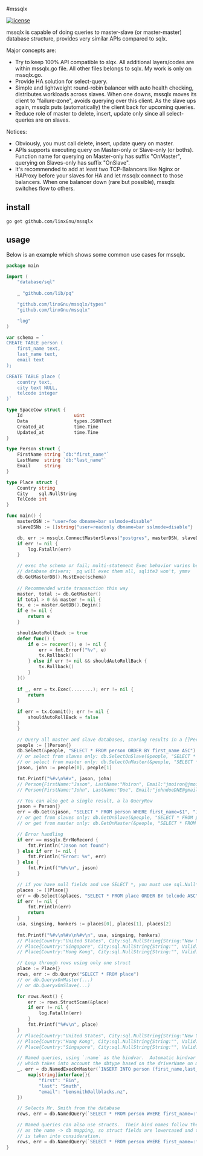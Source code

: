 #mssqlx

[![license](http://img.shields.io/badge/license-MIT-red.svg?style=flat)](https://raw.githubusercontent.com/jmoiron/sqlx/master/LICENSE)

mssqlx is capable of doing queries to master-slave (or master-master) database structure, provides very similar APIs compared to sqlx.

Major concepts are:

* Try to keep 100% API compatible to slqx. All additional layers/codes are within mssqlx.go file. All other files belongs to sqlx. My work is only on mssqlx.go.
* Provide HA solution for select-query. 
* Simple and lightweight round-robin balancer with auto health checking, distributes workloads across slaves. When one downs, mssqlx moves its client to "failure-zone", avoids querying over this client. As the slave ups again, mssqlx puts (automatically) the client back for upcoming queries.
* Reduce role of master to delete, insert, update only since all select-queries are on slaves.

Notices:

* Obviously, you must call delete, insert, update query on master. 
* APIs supports executing query on Master-only or Slave-only (or boths). Function name for querying on Master-only has suffix "OnMaster", querying on Slaves-only has suffix "OnSlave".
* It's recommended to add at least two TCP-Balancers like Nginx or HAProxy before your slaves for HA and let mssqlx connect to those balancers. When one balancer down (rare but possible), mssqlx switches flow to others.

## install

    go get github.com/linxGnu/mssqlx

## usage

Below is an example which shows some common use cases for mssqlx.


```go
package main

import (
    "database/sql"
	
	_ "github.com/lib/pq"

    "github.com/linxGnu/mssqlx/types"
    "github.com/linxGnu/mssqlx"

    "log"
)

var schema = `
CREATE TABLE person (
    first_name text,
    last_name text,
    email text
);

CREATE TABLE place (
    country text,
    city text NULL,
    telcode integer
)`

type SpaceCow struct {
	Id                   uint
	Data                 types.JSONText
	Created_at           time.Time
	Updated_at           time.Time
}

type Person struct {
    FirstName string `db:"first_name"`
    LastName  string `db:"last_name"`
    Email     string
}

type Place struct {
    Country string
    City    sql.NullString
    TelCode int
}

func main() {
    masterDSN := "user=foo dbname=bar sslmode=disable"
    slaveDSNs := []string{"user=readonly dbname=bar sslmode=disable"}

    db, err := mssqlx.ConnectMasterSlaves("postgres", masterDSN, slaveDSNs)
    if err != nil {
        log.Fatalln(err)
    }

    // exec the schema or fail; multi-statement Exec behavior varies between
    // database drivers;  pq will exec them all, sqlite3 won't, ymmv
    db.GetMasterDB().MustExec(schema)
    
    // Recommended write transaction this way
    master, total := db.GetMaster()
    if total > 0 && master != nil {
	tx, e := master.GetDB().Begin()
	if e != nil {
		return e
	}

	shouldAutoRollBack := true
	defer func() {
		if e := recover(); e != nil {
			err = fmt.Errorf("%v", e)
			tx.Rollback()
		} else if err != nil && shouldAutoRollBack {
			tx.Rollback()
		}
	}()
			
	if _, err = tx.Exec(........); err != nil {
		return
	}
			
	if err = tx.Commit(); err != nil {
		shouldAutoRollBack = false
	}
    }

    // Query all master and slave databases, storing results in a []Person (wrapped in []interface{})
    people := []Person{}
    db.Select(&people, "SELECT * FROM person ORDER BY first_name ASC")
    // or select from slaves only: db.SelectOnSlave(&people, "SELECT * FROM person ORDER BY first_name ASC")
    // or select from master only: db.SelectOnMaster(&people, "SELECT * FROM person ORDER BY first_name ASC")
    jason, john := people[0], people[1]

    fmt.Printf("%#v\n%#v", jason, john)
    // Person{FirstName:"Jason", LastName:"Moiron", Email:"jmoiron@jmoiron.net"}
    // Person{FirstName:"John", LastName:"Doe", Email:"johndoeDNE@gmail.net"}

    // You can also get a single result, a la QueryRow
    jason = Person{}
    err = db.Get(&jason, "SELECT * FROM person WHERE first_name=$1", "Jason")
    // or get from slaves only: db.GetOnSlave(&people, "SELECT * FROM person ORDER BY first_name ASC")
    // or get from master only: db.GetOnMaster(&people, "SELECT * FROM person ORDER BY first_name ASC")

    // Error handling
    if err == mssqlx.ErrNoRecord {
        fmt.Println("Jason not found")
    } else if err != nil {
        fmt.Println("Error: %v", err)
    } else {
        fmt.Printf("%#v\n", jason)
    }

    // if you have null fields and use SELECT *, you must use sql.Null* in your struct
    places := []Place{}
    err = db.Select(&places, "SELECT * FROM place ORDER BY telcode ASC")
    if err != nil {
        fmt.Println(err)
        return
    }
    usa, singsing, honkers := places[0], places[1], places[2]
    
    fmt.Printf("%#v\n%#v\n%#v\n", usa, singsing, honkers)
    // Place{Country:"United States", City:sql.NullString{String:"New York", Valid:true}, TelCode:1}
    // Place{Country:"Singapore", City:sql.NullString{String:"", Valid:false}, TelCode:65}
    // Place{Country:"Hong Kong", City:sql.NullString{String:"", Valid:false}, TelCode:852}

    // Loop through rows using only one struct
    place := Place{}
    rows, err := db.Queryx("SELECT * FROM place") 
    // or db.QueryxOnMaster(...)
    // or db.QueryxOnSlave(...)

    for rows.Next() {
        err := rows.StructScan(&place)
        if err != nil {
            log.Fatalln(err)
        } 
        fmt.Printf("%#v\n", place)
    }
    // Place{Country:"United States", City:sql.NullString{String:"New York", Valid:true}, TelCode:1}
    // Place{Country:"Hong Kong", City:sql.NullString{String:"", Valid:false}, TelCode:852}
    // Place{Country:"Singapore", City:sql.NullString{String:"", Valid:false}, TelCode:65}

    // Named queries, using `:name` as the bindvar.  Automatic bindvar support
    // which takes into account the dbtype based on the driverName on mssqlx.Connect
    _, err = db.NamedExecOnMaster(`INSERT INTO person (first_name,last_name,email) VALUES (:first,:last,:email)`, 
        map[string]interface{}{
            "first": "Bin",
            "last": "Smuth",
            "email": "bensmith@allblacks.nz",
    })

    // Selects Mr. Smith from the database
    rows, err = db.NamedQuery(`SELECT * FROM person WHERE first_name=:fn`, map[string]interface{}{"fn": "Bin"})

    // Named queries can also use structs.  Their bind names follow the same rules
    // as the name -> db mapping, so struct fields are lowercased and the `db` tag
    // is taken into consideration.
    rows, err = db.NamedQuery(`SELECT * FROM person WHERE first_name=:first_name`, jason)
}
```

